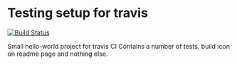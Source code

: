 # Testing setup for travis

[![Build Status](https://travis-ci.org/ppopoff/test-travis.svg?branch=master)](https://travis-ci.org/ppopoff/test-travis)

Small hello-world project for travis CI
Contains a number of tests, build icon on readme page and nothing else.
